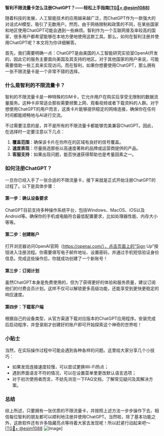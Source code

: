 **智利不限流量卡怎么注册ChatGPT？——轻松上手指南[[TG💪+ @esim1088](https://t.me/s/esim1088)]**

随着科技的发展，人工智能技术的应用越来越广泛，而ChatGPT作为一款强大的对话式AI模型，吸引了无数用户。然而，由于网络限制和政策的不同，在某些国家和地区使用ChatGPT可能会遇到一些麻烦。智利作为一个互联网普及率较高的国家，很多用户都希望能够在本地方便地使用这款工具。那么，如何在智利注册并使用ChatGPT呢？本文将为你详细解答。

首先，我们需要明确一点：ChatGPT是由美国的人工智能研究实验室OpenAI开发的，因此它的服务主要面向美国及其支持的地区。对于其他国家的用户来说，可能需要借助一些工具来实现访问。而在智利，如果你想要使用ChatGPT，那么拥有一张不限流量卡是一个非常不错的选择。

### 什么是智利的不限流量卡？

智利的不限流量卡是一种特殊的SIM卡，它允许用户在购买后享受无限制的数据流量服务。这种卡非常适合那些需要频繁上网、观看视频或者下载资料的人群。对于想使用ChatGPT的用户而言，这类卡片能够提供稳定的网络连接，确保你在任何时间都能顺畅地与AI进行交流。

不过需要注意的是，并不是所有的不限流量卡都能够完美兼容ChatGPT。因此，在选择时一定要注意以下几点：

1. **覆盖范围**：确保该卡片在你所在的区域有良好的信号覆盖。
2. **速度表现**：尽量挑选那些以高速度著称的品牌或运营商提供的产品。
3. **客服支持**：如果出现问题，能否快速获得帮助也是考量因素之一。

### 如何注册ChatGPT？

一旦你已经入手了一张合适的不限流量卡，接下来就是正式开始注册ChatGPT的过程了。以下是具体步骤：

#### 第一步：确认设备要求
ChatGPT目前支持多种操作系统平台，包括Windows、MacOS、iOS以及Android等。确保你的手机或电脑符合最低配置要求，比如处理器性能、内存大小等等。

#### 第二步：创建账户
打开浏览器访问OpenAI官网（https://openai.com/），点击页面上的“Sign Up”按钮进入注册流程。你需要填写电子邮件地址、设置密码，并通过手机短信验证身份信息。完成这些操作后，你就成功创建了一个新账号！

#### 第三步：订阅计划
虽然ChatGPT本身是免费使用的，但为了获得更好的体验和服务质量，建议订阅他们的付费会员计划。这样不仅可以解锁更多高级功能，还能享受到更快更稳定的响应速度。

#### 第四步：下载客户端
根据自己的设备类型，从官方渠道下载对应版本的ChatGPT应用程序。安装完成后启动程序，并登录刚才创建好的账户即可开始探索这个神奇的世界啦！

### 小贴士

当然，在实际操作过程中可能会遇到各种各样的问题。这里给大家分享几个小技巧：

- 如果发现连接速度较慢，可以尝试更换Wi-Fi热点；
- 遇到界面语言不符的情况，可以在设置菜单里更改默认语言选项；
- 对于初次使用者而言，不妨先浏览一下FAQ文档，了解常见疑问及其解决方案。

### 总结

综上所述，只要拥有一张优质的不限流量卡，并按照上述方法一步步操作下去，相信每位智利的朋友都可以顺利地注册并使用ChatGPT。当然啦，除了基本功能之外，这款软件还有许多隐藏亮点等待着大家去发现呢！所以赶紧行动起来吧～ [[TG💪+ @esim1088](https://t.me/s/esim1088) ![Image](https://i.postimg.cc/4NQfJmqS/Snipaste-2025-05-13-00-14-12.png)]